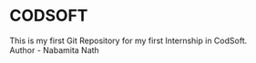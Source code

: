 # CODSOFT
This is my first Git Repository for my first Internship in CodSoft.
<br>
Author - Nabamita Nath 
